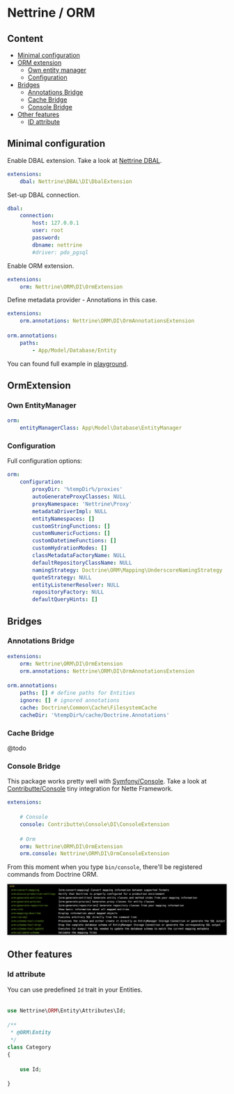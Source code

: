 # Nettrine / ORM

## Content

- [Minimal configuration](#minimal-configuration)
- [ORM extension](#ormextension)
	- [Own entity manager](#own-entitymanager)
	- [Configuration](#configuration)
- [Bridges](#bridges)
	- [Annotations Bridge](#annotations-bridge)
	- [Cache Bridge](#cache-bridge)
	- [Console Bridge](#console-bridge)
- [Other features](#other-features)
	- [ID attribute](#id-attribute)

## Minimal configuration

Enable DBAL extension. Take a look at [Nettrine DBAL](https://github.com/nettrine/dbal).

```yaml
extensions:
    dbal: Nettrine\DBAL\DI\DbalExtension
```

Set-up DBAL connection.

```yaml
dbal:
    connection:
        host: 127.0.0.1
        user: root
        password:
        dbname: nettrine
        #driver: pdo_pgsql
```

Enable ORM extension.

```yaml
extensions:
    orm: Nettrine\ORM\DI\OrmExtension
```

Define metadata provider - Annotations in this case.

```yaml
extensions:
    orm.annotations: Nettrine\ORM\DI\OrmAnnotationsExtension

orm.annotations:
    paths:
        - App/Model/Database/Entity
```

You can found full example in [playground](https://github.com/nettrine/playground).

## OrmExtension

### Own EntityManager

```yaml
orm:
    entityManagerClass: App\Model\Database\EntityManager
```

### Configuration

Full configuration options:

```yaml
orm:
	configuration:
		proxyDir: '%tempDir%/proxies'
		autoGenerateProxyClasses: NULL
		proxyNamespace: 'Nettrine\Proxy'
		metadataDriverImpl: NULL
		entityNamespaces: []
		customStringFunctions: []
		customNumericFuctions: []
		customDatetimeFunctions: []
		customHydrationModes: []
		classMetadataFactoryName: NULL
		defaultRepositoryClassName: NULL
		namingStrategy: Doctrine\ORM\Mapping\UnderscoreNamingStrategy
		quoteStrategy: NULL
		entityListenerResolver: NULL
		repositoryFactory: NULL
		defaultQueryHints: []
```

## Bridges

### Annotations Bridge

```yaml
extensions:
    orm: Nettrine\ORM\DI\OrmExtension
    orm.annotations: Nettrine\ORM\DI\OrmAnnotationsExtension

orm.annotations:
    paths: [] # define paths for Entities 
    ignore: [] # ignored annotations
    cache: Doctrine\Common\Cache\FilesystemCache
    cacheDir: '%tempDir%/cache/Doctrine.Annotations'
```

### Cache Bridge

@todo

### Console Bridge

This package works pretty well with [Symfony/Console](https://symfony.com/doc/current/components/console.html). Take a look at [Contributte/Console](https://github.com/contributte/console)
tiny integration for Nette Framework.

```yaml
extensions:

    # Console
    console: Contributte\Console\DI\ConsoleExtension

    # Orm
    orm: Nettrine\ORM\DI\OrmExtension
    orm.console: Nettrine\ORM\DI\OrmConsoleExtension
```

From this moment when you type `bin/console`, there'll be registered commands from Doctrine ORM.

![Commands](assets/commands.png)

## Other features 

### Id attribute

You can use predefined `Id` trait in your Entities.

```php

use Nettrine\ORM\Entity\Attributes\Id;

/**
 * @ORM\Entity
 */
class Category
{

    use Id;

}
```
